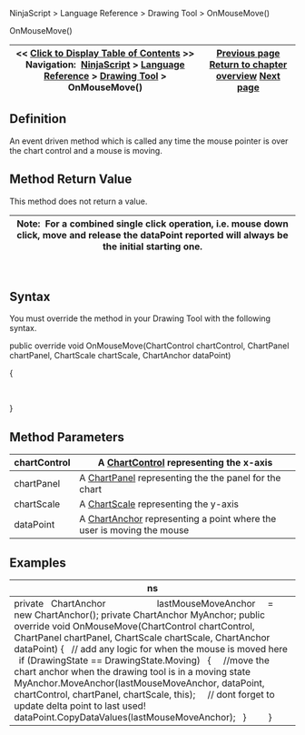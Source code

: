 ﻿
NinjaScript \> Language Reference \> Drawing Tool \> OnMouseMove()

OnMouseMove()

| \<\< [Click to Display Table of Contents](onmousemove.md) \>\> **Navigation:**     [NinjaScript](ninjascript-1.md) \> [Language Reference](language_reference_wip-1.md) \> [Drawing Tool](drawing_tools-1.md) \> OnMouseMove() | [Previous page](onmousedown-1.md) [Return to chapter overview](drawing_tools-1.md) [Next page](onmouseup-1.md) |
| --- | --- |
## Definition
An event driven method which is called any time the mouse pointer is over the chart control and a mouse is moving.
 
## Method Return Value
This method does not return a value.
 

| Note:  For a combined single click operation, i.e. mouse down click, move and release the dataPoint reported will always be the initial starting one. |
| --- |
 
## Syntax
You must override the method in your Drawing Tool with the following syntax.
   

public override void OnMouseMove(ChartControl chartControl, ChartPanel chartPanel, ChartScale chartScale, ChartAnchor dataPoint)  

{  

   

}
## 
## Method Parameters

| chartControl | A [ChartControl](chartcontrol-1.md) representing the x\-axis |
| --- | --- |
| chartPanel | A [ChartPanel](chartpanel-1.md) representing the the panel for the chart |
| chartScale | A [ChartScale](chartscale-1.md) representing the y\-axis |
| dataPoint | A [ChartAnchor](chartanchor-1.md) representing a point where the user is moving the mouse |
## 
## 
## Examples

| ns |
| --- |
| private   ChartAnchor                     lastMouseMoveAnchor     \= new ChartAnchor(); private ChartAnchor MyAnchor; public override void OnMouseMove(ChartControl chartControl, ChartPanel chartPanel, ChartScale chartScale, ChartAnchor dataPoint) {    // add any logic for when the mouse is moved here    if (DrawingState \=\= DrawingState.Moving)    {      //move the chart anchor when the drawing tool is in a moving state        MyAnchor.MoveAnchor(lastMouseMoveAnchor, dataPoint, chartControl, chartPanel, chartScale, this);      // dont forget to update delta point to last used!      dataPoint.CopyDataValues(lastMouseMoveAnchor);    }          } |
